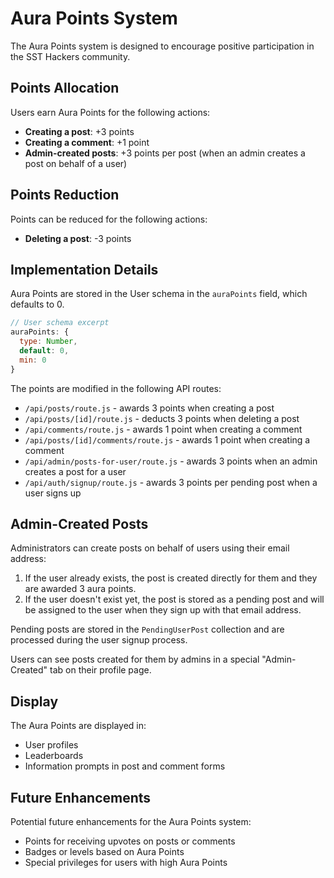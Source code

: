 # Aura Points System

The Aura Points system is designed to encourage positive participation in the SST Hackers community.

## Points Allocation

Users earn Aura Points for the following actions:

- **Creating a post**: +3 points
- **Creating a comment**: +1 point
- **Admin-created posts**: +3 points per post (when an admin creates a post on behalf of a user)

## Points Reduction

Points can be reduced for the following actions:

- **Deleting a post**: -3 points

## Implementation Details

Aura Points are stored in the User schema in the `auraPoints` field, which defaults to 0.

```javascript
// User schema excerpt
auraPoints: {
  type: Number,
  default: 0,
  min: 0
}
```

The points are modified in the following API routes:
- `/api/posts/route.js` - awards 3 points when creating a post
- `/api/posts/[id]/route.js` - deducts 3 points when deleting a post
- `/api/comments/route.js` - awards 1 point when creating a comment
- `/api/posts/[id]/comments/route.js` - awards 1 point when creating a comment
- `/api/admin/posts-for-user/route.js` - awards 3 points when an admin creates a post for a user
- `/api/auth/signup/route.js` - awards 3 points per pending post when a user signs up

## Admin-Created Posts

Administrators can create posts on behalf of users using their email address:

1. If the user already exists, the post is created directly for them and they are awarded 3 aura points.
2. If the user doesn't exist yet, the post is stored as a pending post and will be assigned to the user when they sign up with that email address.

Pending posts are stored in the `PendingUserPost` collection and are processed during the user signup process.

Users can see posts created for them by admins in a special "Admin-Created" tab on their profile page.

## Display

The Aura Points are displayed in:
- User profiles
- Leaderboards
- Information prompts in post and comment forms

## Future Enhancements

Potential future enhancements for the Aura Points system:
- Points for receiving upvotes on posts or comments
- Badges or levels based on Aura Points
- Special privileges for users with high Aura Points 